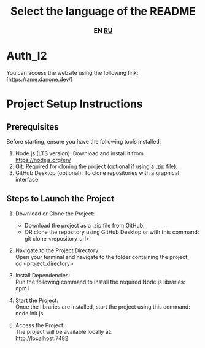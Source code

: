 <h1 align="center">Select the language of the README</h1>
<h3 align="center">EN <a href=https://github.com/YokoAme/Auth_l2/edit/main/README-RU.md>RU</a></h3>

# Auth_l2
You can access the website using the following link:  
   [https://ame.danone.dev/]
# Project Setup Instructions

## Prerequisites  
Before starting, ensure you have the following tools installed:  
1. Node.js (LTS version): Download and install it from https://nodejs.org/en/  
2. Git: Required for cloning the project (optional if using a .zip file).  
3. GitHub Desktop (optional): To clone repositories with a graphical interface.  

## Steps to Launch the Project  

1. Download or Clone the Project:  
   - Download the project as a .zip file from GitHub.  
   - OR clone the repository using GitHub Desktop or with this command:  
   git clone <repository_url>  

2. Navigate to the Project Directory:  
   Open your terminal and navigate to the folder containing the project:  
   cd <project_directory>  

3. Install Dependencies:  
   Run the following command to install the required Node.js libraries:  
   npm i  

4. Start the Project:  
   Once the libraries are installed, start the project using this command:  
   node init.js  

5. Access the Project:  
   The project will be available locally at:  
   http://localhost:7482
   
